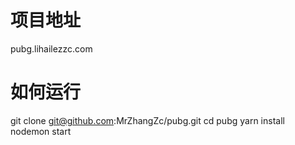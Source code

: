 # 项目地址
pubg.lihailezzc.com

# 如何运行
git clone git@github.com:MrZhangZc/pubg.git
cd pubg
yarn install
nodemon start

